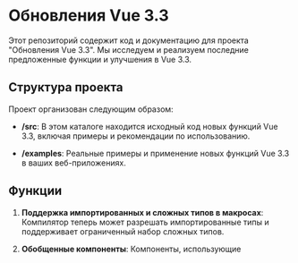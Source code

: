 # Обновления Vue 3.3

Этот репозиторий содержит код и документацию для проекта "Обновления Vue 3.3". Мы исследуем и реализуем последние предложенные функции и улучшения в Vue 3.3.

## Структура проекта

Проект организован следующим образом:

- **/src**: В этом каталоге находится исходный код новых функций Vue 3.3, включая примеры и рекомендации по использованию.

- **/examples**: Реальные примеры и применение новых функций Vue 3.3 в ваших веб-приложениях.

## Функции

1. **Поддержка импортированных и сложных типов в макросах**: Компилятор теперь может разрешать импортированные типы и поддерживает ограниченный набор сложных типов.

2. **Обобщенные компоненты**: Компоненты, использующие <script setup>, теперь могут принимать параметры обобщенных типов через атрибут generic.

3. **Более эргономичный defineEmits**: Новый более эргономичный способ объявления эмитов с помощью типов.

4. **Типизированные слоты с defineSlots**: Новый макрос defineSlots можно использовать для объявления ожидаемых слотов и соответствующих им параметров.

5. **Реактивная деструктуризация пропсов**: Эта функция позволяет деструктурированным пропсам сохранять реактивность и обеспечивает более эргономичный способ объявления значений пропсов по умолчанию.

6. **defineModel**: Макрос автоматически регистрирует проп и возвращает ref, который может быть непосредственно изменен.

7. **Улучшенная поддержка геттеров с помощью toRef и toValue**: toRef был улучшен для поддержки нормализации значений / геттеров / существующих refs внутри refs. Новый метод toValue обеспечивает обратное, нормализуя значения/геттеры/рефы в значения.

8. **Поддержка импорта исходного кода JSX**: Теперь Vue поддерживает указание пространства имен JSX через опцию jsxImportSource в TypeScript.

## Начало работы

1. Склонируйте репозиторий на свой локальный компьютер:

2. Изучите каталог `/src` для исходного кода новых функций.

3. Обратитесь к каталогу `/examples` для практических примеров использования и кодовых образцов.

## Примеры

Примеры использования новых функций ECMAScript 2023 доступны в каталоге `/examples`. Вот некоторые из них:

- `/examples/typeMacroExample.js`: Пример того что компилятор теперь может разрешать импортированные типы и поддерживает ограниченный набор сложных типов.

